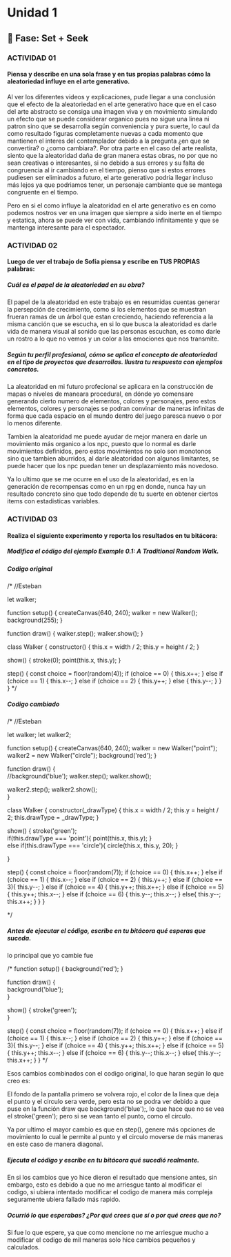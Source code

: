 # Unidad 1

## 🔎 Fase: Set + Seek

### ACTIVIDAD 01

#### Piensa y describe en una sola frase y en tus propias palabras cómo la aleatoriedad influye en el arte generativo.

Al ver los diferentes videos y explicaciones, pude llegar a una conclusión que el efecto de la aleatoriedad en el arte generativo hace que en el caso del arte abstracto se consiga una imagen viva y en movimiento simulando un efecto que se puede considerar organico pues no sigue una linea ni patron sino que se desarrolla según conveniencia y pura suerte, lo caul da como resultado figuras completamente nuevas a cada momento que mantienen el interes del contemplador debido a la pregunta ¿en que se convertira? o ¿como cambiara?. Por otra parte en el caso del arte realista, siento que la aleatoridad daña de gran manera estas obras, no por que no sean creativas o interesantes, si no debido a sus errores y su falta de congruencia al ir cambiando en el tiempo, pienso que si estos errores pudiesen ser eliminados a futuro, el arte generativo podria llegar incluso más lejos ya que podriamos tener, un personaje cambiante que se mantega congruente en el tiempo.

Pero en si el como influye la aleatoridad en el arte generativo es en como podemos nostros ver en una imagen que siempre a sido inerte en el tiempo y estatica, ahora se puede ver con vida, cambiando infinitamente y que se mantenga interesante para el espectador. 

### ACTIVIDAD 02

#### Luego de ver el trabajo de Sofía piensa y escribe en TUS PROPIAS palabras:

##### Cuál es el papel de la aleatoriedad en su obra?
El papel de la aleatoridad en este trabajo es en resumidas cuentas generar la persepción de crecimiento, como si los elementos que se muestran frueran ramas de un árbol que estan creciendo, haciendo referencia a la misma canción que se escucha, en si lo que busca la aleatoridad es darle vida de manera visual al sonido que las personas escuchan, es como darle un rostro a lo que no vemos y un color a las emociones que nos transmite.

##### Según tu perfil profesional, cómo se aplica el concepto de aleatoriedad en el tipo de proyectos que desarrollas. Ilustra tu respuesta con ejemplos concretos.
La aleatoridad en mi futuro profecional se aplicara en la construcción de mapas o niveles de maneara procedural, en dónde yo comensare generando cierto numero de elementos, colores y personajes, pero estos elementos, colores y personajes se podran convinar de maneras infinitas de forma que cada espacio en el mundo dentro del juego paresca nuevo o por lo menos diferente.

Tambien la aleatoridad me puede ayudar de mejor manera en darle un movimiento más organico a los npc, puesto que lo normal es darle movimientos definidos, pero estos movimientos no solo son monotonos sino que tambien aburridos, al darle aleatoridad con algunos limitantes, se puede hacer que los npc puedan tener un desplazamiento más novedoso.

Ya lo ultimo que se me ocurre en el uso de la aleatoridad, es en la generación de recompensas como en un rpg en donde, nunca hay un resultado concreto sino que todo depende de tu suerte en obtener ciertos items con estadisticas variables.

### ACTIVIDAD 03

#### Realiza el siguiente experimento y reporta los resultados en tu bitácora:

##### Modifica el código del ejemplo Example 0.1: A Traditional Random Walk.

##### Codigo original
/*
//Esteban

let walker;

function setup() {
  createCanvas(640, 240);
  walker = new Walker();
  background(255);
}

function draw() {
  walker.step();
  walker.show();
}

class Walker {
  constructor() {
    this.x = width / 2;
    this.y = height / 2;
  }

  show() {
    stroke(0);
    point(this.x, this.y);
  }

  step() {
    const choice = floor(random(4));
    if (choice == 0) {
      this.x++;
    } else if (choice == 1) {
      this.x--;
    } else if (choice == 2) {
      this.y++;
    } else {
      this.y--;
    }
  }
}
*/

##### Codigo cambiado

/*
//Esteban

let walker;
let walker2;

function setup() {
  createCanvas(640, 240);
  walker = new Walker("point");
  walker2 = new Walker("circle");
  background('red');
}

function draw() {  
  //background('blue');
  walker.step();
  walker.show();  
  
  walker2.step();
  walker2.show();  
}

class Walker {
  constructor(_drawType) {
    this.x = width / 2;
    this.y = height / 2;
    this.drawType = _drawType;
  }

  show() {
    stroke('green');    
    if(this.drawType === 'point'){
       point(this.x, this.y);
    }    
    else if(this.drawType === 'circle'){
      circle(this.x, this.y, 20);
    }
    
  }

  step() {
    const choice = floor(random(7));
    if (choice == 0) {
      this.x++;
    } else if (choice == 1) {
      this.x--;
    } else if (choice == 2) {
      this.y++;
    } else if (choice == 3){
      this.y--;
    } else if (choice == 4) {
      this.y++; this.x++;
    } else if (choice == 5) {
      this.y++; this.x--;
    } else if (choice == 6) {
      this.y--; this.x--;
    } else{
      this.y--; this.x++;
    }
  }
}

*/

##### Antes de ejecutar el código, escribe en tu bitácora qué esperas que suceda.
lo principal que yo cambie fue 

/*
  function setup() { 
   background('red');
 }

 function draw() {  
  background('blue');  
}

show() {
    stroke('green');      
  }

 step() {
    const choice = floor(random(7));
    if (choice == 0) {
      this.x++;
    } else if (choice == 1) {
      this.x--;
    } else if (choice == 2) {
      this.y++;
    } else if (choice == 3){
      this.y--;
    } else if (choice == 4) {
      this.y++; this.x++;
    } else if (choice == 5) {
      this.y++; this.x--;
    } else if (choice == 6) {
      this.y--; this.x--;
    } else{
      this.y--; this.x++;
    }
  }
*/

Esos cambios combinados con el codigo original, lo que haran según lo que creo es:

El fondo de la pantalla primero se volvera rojo, el color de la linea que deja el punto y el circulo sera verde, pero esta no se podra ver debido a que puse en la función draw que background('blue');, lo que hace que no se vea el stroke('green'); pero si se vean tanto el punto, como el circulo.

Ya por ultimo el mayor cambio es que en step(), genere más opciones de movimiento lo cual le permite al punto y el circulo moverse de más maneras en este caso de manera diagonal.

##### Ejecuta el código y escribe en tu bitácora qué sucedió realmente.
En si los cambios que yo hice dieron el resultado que mensione antes, sin embargo, esto es debido a que no me arriesgue tanto al modificar el codigo, si ubiera intentado modificar el codigo de manera más compleja seguramente ubiera fallado más rapido.

##### Ocurrió lo que esperabas? ¿Por qué crees que sí o por qué crees que no?
Si fue lo que espere, ya que como mencione no me arriesgue mucho a modificar el codigo de mil maneras solo hice cambios pequeños y calculados.
